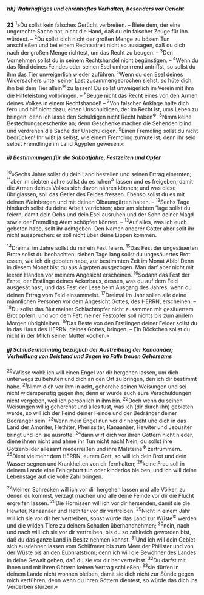 ##### hh) Wahrhaftiges und ehrenhaftes Verhalten, besonders vor Gericht

__23__
<sup>1</sup>»Du sollst kein falsches Gerücht verbreiten. – Biete dem, der eine ungerechte Sache hat, nicht die Hand, daß du ein falscher Zeuge für ihn würdest. –
<sup>2</sup>Du sollst dich nicht der großen Menge zu bösem Tun anschließen und bei einem Rechtsstreit nicht so aussagen, daß du dich nach der großen Menge richtest, um das Recht zu beugen. –
<sup>3</sup>Den Vornehmen sollst du in seinem Rechtshandel nicht begünstigen. –
<sup>4</sup>Wenn du das Rind deines Feindes oder seinen Esel umherirrend antriffst, so sollst du ihm das Tier unweigerlich wieder zuführen.
<sup>5</sup>Wenn du den Esel deines Widersachers unter seiner Last zusammengebrochen siehst, so hüte dich, ihn bei dem Tier allein<sup title="= ohne Beistand">&#x2732;</sup> zu lassen! Du sollst unweigerlich im Verein mit ihm die Hilfeleistung vollbringen. –
<sup>6</sup>Beuge nicht das Recht eines von den Armen deines Volkes in einem Rechtshandel! –
<sup>7</sup>Von falscher Anklage halte dich fern und hilf nicht dazu, einen Unschuldigen, der im Recht ist, ums Leben zu bringen! denn ich lasse den Schuldigen nicht Recht haben<sup title="oder: nicht ungestraft">&#x2732;</sup>.
<sup>8</sup>Nimm keine Bestechungsgeschenke an; denn Geschenke machen die Sehenden blind und verdrehen die Sache der Unschuldigen.
<sup>9</sup>Einen Fremdling sollst du nicht bedrücken! Ihr wißt ja selbst, wie einem Fremdling zumute ist; denn ihr seid selbst Fremdlinge im Land Ägypten gewesen.«

##### ii) Bestimmungen für die Sabbatjahre, Festzeiten und Opfer

<sup>10</sup>»Sechs Jahre sollst du dein Land bestellen und seinen Ertrag einernten;
<sup>11</sup>aber im siebten Jahre sollst du es ruhen<sup title="= brachliegen">&#x2732;</sup> lassen und es freigeben, damit die Armen deines Volkes sich davon nähren können; und was diese übriglassen, soll das Getier des Feldes fressen. Ebenso sollst du es mit deinen Weinbergen und mit deinen Ölbaumgärten halten. –
<sup>12</sup>Sechs Tage hindurch sollst du deine Arbeit verrichten; aber am siebten Tage sollst du feiern, damit dein Ochs und dein Esel ausruhen und der Sohn deiner Magd sowie der Fremdling Atem schöpfen können. –
<sup>13</sup>Auf alles, was ich euch geboten habe, sollt ihr achtgeben. Den Namen anderer Götter aber sollt ihr nicht aussprechen: er soll nicht über deine Lippen kommen.

<sup>14</sup>Dreimal im Jahre sollst du mir ein Fest feiern.
<sup>15</sup>Das Fest der ungesäuerten Brote sollst du beobachten: sieben Tage lang sollst du ungesäuertes Brot essen, wie ich dir geboten habe, zur bestimmten Zeit im Monat Abib! Denn in diesem Monat bist du aus Ägypten ausgezogen. Man darf aber nicht mit leeren Händen vor meinem Angesicht erscheinen.
<sup>16</sup>Sodann das Fest der Ernte, der Erstlinge deines Ackerbaus, dessen, was du auf dem Feld ausgesät hast, und das Fest der Lese beim Ausgang des Jahres, wenn du deinen Ertrag vom Feld einsammelst.
<sup>17</sup>Dreimal im Jahr sollen alle deine männlichen Personen vor dem Angesicht Gottes, des HERRN, erscheinen. –
<sup>18</sup>Du sollst das Blut meiner Schlachtopfer nicht zusammen mit gesäuertem Brot opfern, und von dem Fett meiner Festopfer soll nichts bis zum andern Morgen übrigbleiben.
<sup>19</sup>Das Beste von den Erstlingen deiner Felder sollst du in das Haus des HERRN, deines Gottes, bringen. – Ein Böckchen sollst du nicht in der Milch seiner Mutter kochen.«

##### jj) Schlußermahnung bezüglich der Austreibung der Kanaanäer; Verheißung von Beistand und Segen im Falle treuen Gehorsams

<sup>20</sup>»Wisse wohl: ich will einen Engel vor dir hergehen lassen, um dich unterwegs zu behüten und dich an den Ort zu bringen, den ich dir bestimmt habe.
<sup>21</sup>Nimm dich vor ihm in acht, gehorche seinen Weisungen und sei nicht widerspenstig gegen ihn; denn er würde euch eure Verschuldungen nicht vergeben, weil ich persönlich in ihm bin.
<sup>22</sup>Doch wenn du seinen Weisungen willig gehorchst und alles tust, was ich (dir durch ihn) gebieten werde, so will ich der Feind deiner Feinde und der Bedränger deiner Bedränger sein.
<sup>23</sup>Wenn mein Engel nun vor dir hergeht und dich in das Land der Amoriter, Hethiter, Pherissiter, Kanaanäer, Hewiter und Jebusiter bringt und ich sie ausrotte:
<sup>24</sup>dann wirf dich vor ihren Göttern nicht nieder, diene ihnen nicht und ahme ihr Tun nicht nach! Nein, du sollst ihre Götzenbilder allesamt niederreißen und ihre Malsteine<sup title="vgl. 5.Mose 7,5">&#x2732;</sup> zertrümmern.
<sup>25</sup>Dient vielmehr dem HERRN, eurem Gott, so will ich dein Brot und dein Wasser segnen und Krankheiten von dir fernhalten;
<sup>26</sup>keine Frau soll in deinem Lande eine Fehlgeburt tun oder kinderlos bleiben, und ich will deine Lebenstage auf die volle Zahl bringen.

<sup>27</sup>Meinen Schrecken will ich vor dir hergehen lassen und alle Völker, zu denen du kommst, verzagt machen und alle deine Feinde vor dir die Flucht ergreifen lassen.
<sup>28</sup>Die Hornissen will ich vor dir hersenden, damit sie die Hewiter, Kanaanäer und Hethiter vor dir vertreiben.
<sup>29</sup>Nicht in einem Jahr will ich sie vor dir her vertreiben, sonst würde das Land zur Wüste<sup title="oder: Öde">&#x2732;</sup> werden und die wilden Tiere zu deinem Schaden überhandnehmen;
<sup>30</sup>nein, nach und nach will ich sie vor dir vertreiben, bis du so zahlreich geworden bist, daß du das ganze Land in Besitz nehmen kannst.
<sup>31</sup>Und ich will dein Gebiet sich ausdehnen lassen vom Schilfmeer bis zum Meer der Philister und von der Wüste bis an den Euphratstrom; denn ich will die Bewohner des Landes in deine Gewalt geben, daß du sie vor dir her vertreibst.
<sup>32</sup>Du darfst mit ihnen und mit ihren Göttern keinen Vertrag schließen;
<sup>33</sup>sie dürfen in deinem Lande nicht wohnen bleiben, damit sie dich nicht zur Sünde gegen mich verführen; denn wenn du ihren Göttern dientest, so würde das dich ins Verderben stürzen.«